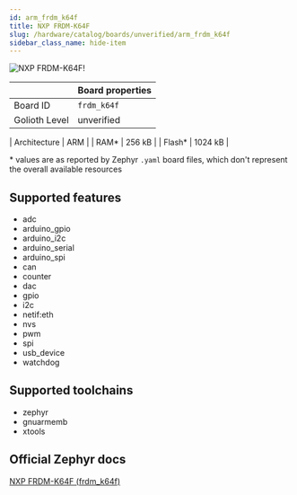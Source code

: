 ```yaml
---
id: arm_frdm_k64f
title: NXP FRDM-K64F
slug: /hardware/catalog/boards/unverified/arm_frdm_k64f
sidebar_class_name: hide-item
---
```


[//]: # (This is an auto-generated file, do not edit! Changes to it will be lost upon re-generation)

![NXP FRDM-K64F!](/img/boards/arm/frdm_k64f.jpg "NXP FRDM-K64F")

|                | Board properties     |
| -------------  | -------------------- |
| Board ID       | `frdm_k64f` |
| Golioth Level  | unverified       |

| Architecture   | ARM |
| RAM*           | 256 kB |
| Flash*         | 1024 kB |

\* values are as reported by Zephyr `.yaml` board files, which don't represent the overall available resources



## Supported features

* adc
* arduino_gpio
* arduino_i2c
* arduino_serial
* arduino_spi
* can
* counter
* dac
* gpio
* i2c
* netif:eth
* nvs
* pwm
* spi
* usb_device
* watchdog

## Supported toolchains

* zephyr
* gnuarmemb
* xtools

## Official Zephyr docs

[NXP FRDM-K64F (frdm_k64f)](https://docs.zephyrproject.org/latest/boards/arm/frdm_k64f/doc/index.html)
